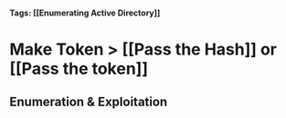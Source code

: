 #### Tags: [[Enumerating Active Directory]]

# Make Token > [[Pass the Hash]] or [[Pass the token]]
## Enumeration & Exploitation 

```markdown

```
